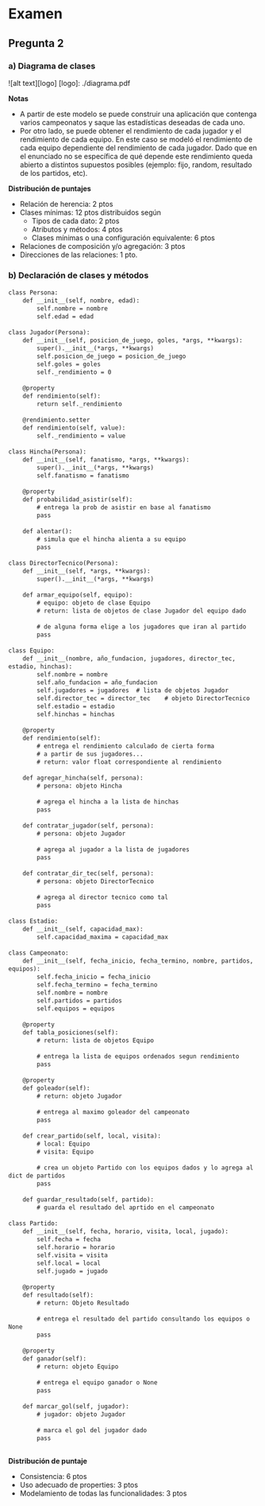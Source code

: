 # Examen


## Pregunta 2

### a) Diagrama de clases

![alt text][logo]
[logo]: ./diagrama.pdf

**Notas**

- A partir de este modelo se puede construir una aplicación que contenga varios campeonatos y saque las estadísticas deseadas de cada uno.
- Por otro lado, se puede obtener el rendimiento de cada jugador y el rendimiento de cada equipo. En este caso se modeló el rendimiento de cada equipo dependiente del rendimiento de cada jugador. Dado que en el enunciado no se específica de qué depende este rendimiento queda abierto a distintos supuestos posibles (ejemplo: fijo, random, resultado de los partidos, etc).

**Distribución de puntajes**

* Relación de herencia: 2 ptos
* Clases mínimas: 12 ptos distribuidos según
	* Tipos de cada dato: 2 ptos
	* Atributos y métodos: 4 ptos
	* Clases mínimas o una configuración equivalente: 6 ptos
* Relaciones de composición y/o agregación: 3 ptos
* Direcciones de las relaciones: 1 pto. 

### b) Declaración de clases y métodos

```
class Persona:
	def __init__(self, nombre, edad):
		self.nombre = nombre
		self.edad = edad

class Jugador(Persona):
	def __init__(self, posicion_de_juego, goles, *args, **kwargs):
		super().__init__(*args, **kwargs)
		self.posicion_de_juego = posicion_de_juego
		self.goles = goles
		self._rendimiento = 0
	
	@property
	def rendimiento(self):
		return self._rendimiento
	
	@rendimiento.setter
	def rendimiento(self, value):
		self._rendimiento = value

class Hincha(Persona):
	def __init__(self, fanatismo, *args, **kwargs):
		super().__init__(*args, **kwargs)
		self.fanatismo = fanatismo
	
	@property
	def probabilidad_asistir(self):
		# entrega la prob de asistir en base al fanatismo
		pass
	
	def alentar():
		# simula que el hincha alienta a su equipo
		pass

class DirectorTecnico(Persona):
	def __init__(self, *args, **kwargs):
		super().__init__(*args, **kwargs)
	
	def armar_equipo(self, equipo):
		# equipo: objeto de clase Equipo
		# return: lista de objetos de clase Jugador del equipo dado
		
		# de alguna forma elige a los jugadores que iran al partido
		pass

class Equipo:
	def __init__(nombre, año_fundacion, jugadores, director_tec, estadio, hinchas):
		self.nombre = nombre
		self.año_fundacion = año_fundacion
		self.jugadores = jugadores	# lista de objetos Jugador
		self.director_tec = director_tec	# objeto DirectorTecnico
		self.estadio = estadio
		self.hinchas = hinchas
	
	@property
	def rendimiento(self):
		# entrega el rendimiento calculado de cierta forma
		# a partir de sus jugadores...
		# return: valor float correspondiente al rendimiento
	
	def agregar_hincha(self, persona):
		# persona: objeto Hincha
		
		# agrega el hincha a la lista de hinchas
		pass
	
	def contratar_jugador(self, persona):
		# persona: objeto Jugador
		
		# agrega al jugador a la lista de jugadores
		pass
	
	def contratar_dir_tec(self, persona):
		# persona: objeto DirectorTecnico
		
		# agrega al director tecnico como tal
		pass

class Estadio:
	def __init__(self, capacidad_max):
		self.capacidad_maxima = capacidad_max

class Campeonato:
	def __init__(self, fecha_inicio, fecha_termino, nombre, partidos, equipos):
		self.fecha_inicio = fecha_inicio
		self.fecha_termino = fecha_termino
		self.nombre = nombre
		self.partidos = partidos
		self.equipos = equipos
	
	@property
	def tabla_posiciones(self):
		# return: lista de objetos Equipo
		
		# entrega la lista de equipos ordenados segun rendimiento
		pass
	
	@property
	def goleador(self):
		# return: objeto Jugador
		
		# entrega al maximo goleador del campeonato
		pass
	
	def crear_partido(self, local, visita):
		# local: Equipo
		# visita: Equipo
		
		# crea un objeto Partido con los equipos dados y lo agrega al dict de partidos
		pass
	
	def guardar_resultado(self, partido):
		# guarda el resultado del aprtido en el campeonato
	
class Partido:
	def __init__(self, fecha, horario, visita, local, jugado):
		self.fecha = fecha
		self.horario = horario
		self.visita = visita
		self.local = local
		self.jugado = jugado
	
	@property
	def resultado(self):
		# return: Objeto Resultado
		
		# entrega el resultado del partido consultando los equipos o None
		pass
	
	@property
	def ganador(self):
		# return: objeto Equipo
		
		# entrega el equipo ganador o None
		pass
	
	def marcar_gol(self, jugador):
		# jugador: objeto Jugador
		
		# marca el gol del jugador dado
		pass
		
```

**Distribución de puntaje**

* Consistencia: 6 ptos
* Uso adecuado de properties: 3 ptos
* Modelamiento de todas las funcionalidades: 3 ptos
